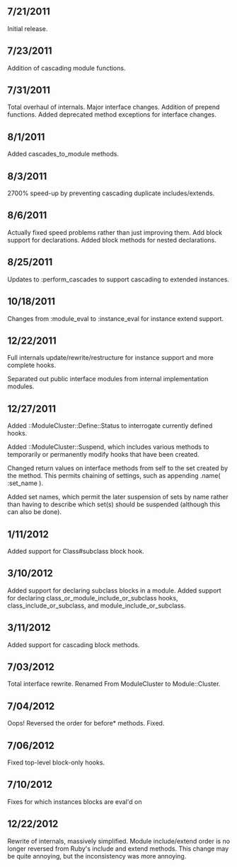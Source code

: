 ## 7/21/2011 ##

Initial release.

## 7/23/2011 ##

Addition of cascading module functions.

## 7/31/2011 ##

Total overhaul of internals.
Major interface changes.
Addition of prepend functions.
Added deprecated method exceptions for interface changes.

## 8/1/2011 ##

Added cascades_to_module methods.

## 8/3/2011 ##

2700% speed-up by preventing cascading duplicate includes/extends.

## 8/6/2011 ##

Actually fixed speed problems rather than just improving them.
Add block support for declarations.
Added block methods for nested declarations.

## 8/25/2011 ##

Updates to :perform_cascades to support cascading to extended instances.

## 10/18/2011 ##

Changes from :module_eval to :instance_eval for instance extend support.

## 12/22/2011 ##

Full internals update/rewrite/restructure for instance support and more complete 
hooks.

Separated out public interface modules from internal implementation modules. 

## 12/27/2011 ##

Added ::ModuleCluster::Define::Status to interrogate currently defined hooks.

Added ::ModuleCluster::Suspend, which includes various methods to temporarily or 
permanently modify hooks that have been created.

Changed return values on interface methods from self to the set created by the method.
This permits chaining of settings, such as appending .name( :set_name ).

Added set names, which permit the later suspension of sets by name rather than having to
describe which set(s) should be suspended (although this can also be done).

## 1/11/2012 ##

Added support for Class#subclass block hook.

## 3/10/2012 ##

Added support for declaring subclass blocks in a module. 
Added support for declaring class_or_module_include_or_subclass hooks, class_include_or_subclass,
  and module_include_or_subclass.

## 3/11/2012 ##

Added support for cascading block methods.

## 7/03/2012 ##

Total interface rewrite.
Renamed From ModuleCluster to Module::Cluster.

## 7/04/2012 ##

Oops! Reversed the order for before* methods. Fixed.

## 7/06/2012 ##

Fixed top-level block-only hooks.

## 7/10/2012 ##

Fixes for which instances blocks are eval'd on

## 12/22/2012 ##

Rewrite of internals, massively simplified.
Module include/extend order is no longer reversed from Ruby's include and extend methods. This change
may be quite annoying, but the inconsistency was more annoying.
